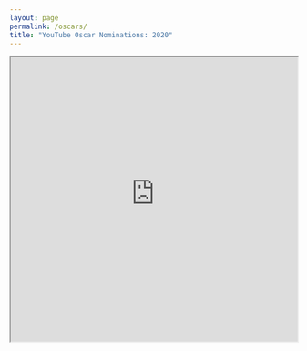 ```yaml
---
layout: page
permalink: /oscars/
title: "YouTube Oscar Nominations: 2020"
---
```

<iframe style="display: block; margin-left: auto; margin-right: auto;" src="https://qfreeaccountssjc1.az1.qualtrics.com/jfe/form/SV_3l9jg0UpUP81W1D" width="100%" height="500px" name="Survey"></iframe>

